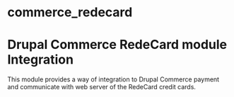 commerce_redecard
=================

# Drupal Commerce RedeCard module Integration

This module provides a way of integration to Drupal Commerce payment and communicate with web server of the RedeCard credit cards.





